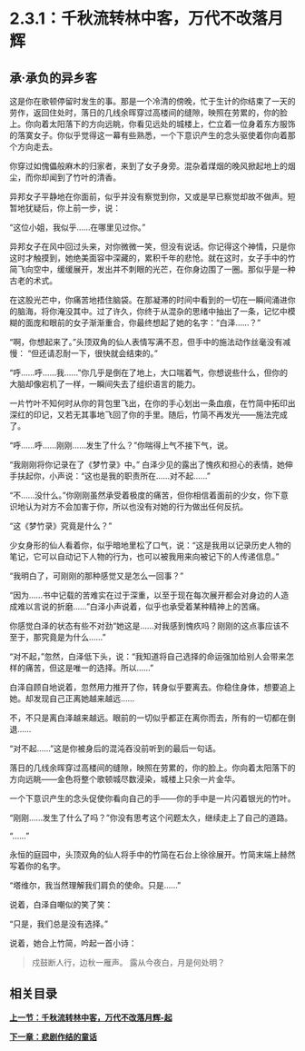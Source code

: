# 2.3.1：千秋流转林中客，万代不改落月辉

## 承·承负的异乡客

这是你在歌顿停留时发生的事。那是一个冷清的傍晚，忙于生计的你结束了一天的劳作，返回住处时，落日的几线余晖穿过高楼间的缝隙，映照在劳累的，你的脸上。你向着太阳落下的方向远眺，你看见远处的城楼上，伫立着一位身着东方服饰的落寞女子。你似乎觉得这一幕有些熟悉，一个下意识产生的念头驱使着你向着那个方向走去。

你穿过如傀儡般麻木的归家者，来到了女子身旁。混杂着煤烟的晚风掀起地上的烟尘，而你却闻到了竹叶的清香。

异邦女子平静地在你面前，似乎并没有察觉到你，又或是早已察觉却故不做声。短暂地犹疑后，你上前一步，说：

“这位小姐，我似乎……在哪里见过你。”

异邦女子在风中回过头来，对你微微一笑，但没有说话。你记得这个神情，只是你这时才触摸到，她绝美面容中深藏的，累积千年的悲怆。就在这时，女子手中的竹简飞向空中，缓缓展开，发出并不刺眼的光芒，在你身边围了一圈。那似乎是一种古老的术式。

在这股光芒中，你痛苦地捂住脑袋。在那凝滞的时间中看到的一切在一瞬间涌进你的脑海，将你淹没其中。过了许久，你终于从混杂的思绪中抽出了一条，记忆中模糊的面庞和眼前的女子渐渐重合，你最终想起了她的名字：“白泽……？”

“啊，你想起来了。”头顶双角的仙人表情写满不忍，但手中的施法动作丝毫没有减慢： “但还请忍耐一下，很快就会结束的。”

“呼……呼……我……”你几乎是倒在了地上，大口喘着气，你想说些什么，但你的大脑却像宕机了一样，一瞬间失去了组织语言的能力。

一片竹叶不知何时从你的背包里飞出，在你的手心划出一条血痕，在竹简中拓印出深红的印记，又若无其事地飞回了你的手里。随后，竹简不再发光——施法完成了。

“呼……呼……刚刚……发生了什么？”你喘得上气不接下气，说。

“我刚刚将你记录在了《梦竹录》中。” 白泽少见的露出了愧疚和担心的表情，她伸手扶起你，小声说：“这也是我的职责所在……对不起……”

“不……没什么。”你刚刚虽然承受着极度的痛苦，但你相信着面前的少女，你下意识地认为对方不会加害于你，所以也没有对她的行为做出任何反抗。

“这《梦竹录》究竟是什么？”

少女身形的仙人看着你，似乎暗地里松了口气，说：“这是我用以记录历史人物的笔记，它可以自动记下人物的行为，也可以被我用来向被记下的人传递信息。”

“我明白了，可刚刚的那种感觉又是怎么一回事？”

“因为……书中记载的苦难实在过于深重，以至于现在每次展开都会对身边的人造成难以言说的折磨……”白泽小声说着，似乎也承受着某种精神上的苦痛。

你感觉白泽的状态有些不对劲“她这是……对我感到愧疚吗？刚刚的这点事应该不至于，那究竟是为什么……”

“对不起，”忽然，白泽低下头，说：“我知道将自己选择的命运强加给别人会带来怎样的痛苦，但这是唯一的选择。所以……”

白泽自顾自地说着，忽然用力推开了你，转身似乎要离去。你稳住身体，想要追上她。却发现自己正离她越来越远……

不，不只是离白泽越来越远。眼前的一切似乎都正在离你而去，所有的一切都在倒退……

“对不起……”这是你被身后的混沌吞没前听到的最后一句话。

落日的几线余晖穿过高楼间的缝隙，映照在劳累的，你的脸上。你向着太阳落下的方向远眺——金色将整个歌顿城尽数浸染，城楼上只余一片金华。

一个下意识产生的念头促使你看向自己的手——你的手中是一片闪着银光的竹叶。

“刚刚……发生了什么了吗？”你没有思考这个问题太久，继续走上了自己的道路。

“……”

永恒的庭园中，头顶双角的仙人将手中的竹简在石台上徐徐展开。竹简末端上赫然写着你的名字。

“塔维尔，我当然理解我们肩负的使命。只是……”

说着，白泽自嘲似的笑了笑：

“只是，我们总是没有选择。”

说着，她合上竹简，吟起一首小诗：

>戍鼓断人行，边秋一雁声。
>露从今夜白，月是何处明？

## 相关目录

**[上一节：千秋流转林中客，万代不改落月辉-起](2.3.1：千秋流转林中客，万代不改落月辉-起.md)**

**[下一章：悲剧作结的童话](3.1：悲剧作结的童话.md)**
